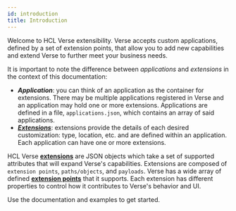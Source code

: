 ```yaml
---
id: introduction
title: Introduction
---
```


Welcome to HCL Verse extensibility. Verse accepts custom applications, defined by a set of extension points, that allow you to add new capabilities and extend Verse to further meet your business needs.

It is important to note the difference between *applications* and *extensions* in the context of this documentation:

* ***Application***: you can think of an application as the container for extensions. There may be multiple applications registered in Verse and an application may hold one or more extensions. Applications are defined in a file, ```applications.json```, which contains an array of said applications.
* ***[Extensions](./what-is-an-extension)***: extensions provide the details of each desired customization: type, location, etc. and are defined within an application. Each application can have one or more extensions.

HCL Verse **[extensions](./what-is-an-extension)** are JSON objects which take a set of supported attributes that will expand Verse's capabilities. Extensions are composed of `extension points`, `paths/objects`, and `payloads`. Verse has a wide array of defined **[extension points](./extension-points)** that it supports. Each extension has different properties to control how it contributes to Verse's behavior and UI. 

Use the documentation and examples to get started.